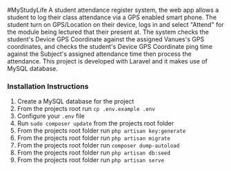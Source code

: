 #MyStudyLife
A student attendance register system, the web app allows a student to log their class attendance via a GPS enabled smart phone. The student turn on GPS/Location on their device, logs in and select "Attend" for the module being lectured that their present at. The system checks the student's Device GPS Coordinate against the assigned Vanues's GPS coordinates, and checks the student's Device GPS Coordinate ping time against the Subject's assigned attendance time then process the attendance. This project is developed with Laravel and it makes use of MySQL database.

### Installation Instructions
1. Create a MySQL database for the project
2. From the projects root run `cp .env.example .env`
3. Configure your `.env` file
4. Run `sudo composer update` from the projects root folder
5. From the projects root folder run `php artisan key:generate`
6. From the projects root folder run `php artisan migrate`
7. From the projects root folder run `composer dump-autoload`
8. From the projects root folder run `php artisan db:seed`
9. From the projects root folder run `php artisan serve`
